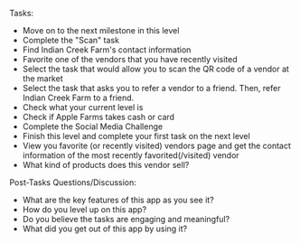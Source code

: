 Tasks:

- Move on to the next milestone in this level
- Complete the "Scan" task
- Find Indian Creek Farm's contact information
- Favorite one of the vendors that you have recently visited
- Select the task that would allow you to scan the QR code of a vendor at the market
- Select the task that asks you to refer a vendor to a friend.  Then, refer Indian Creek Farm to a friend.
- Check what your current level is
- Check if Apple Farms takes cash or card
- Complete the Social Media Challenge
- Finish this level and complete your first task on the next level
- View you favorite (or recently visited) vendors page and get the contact information of the most recently favorited(/visited) vendor
- What kind of products does this vendor sell?

Post-Tasks Questions/Discussion:

- What are the key features of this app as you see it?
- How do you level up on this app?
- Do you believe the tasks are engaging and meaningful?
- What did you get out of this app by using it?